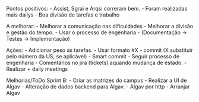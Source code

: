 Pontos positivos:
    - Assist, Sgrai e Arqsi correram bem.
    - Foram realizadas mais dailys
    - Boa divisão de tarefas e trabalho

A melhorar:
    - Melhorar a comunicação nas dificuldades
    - Melhorar a divisão e gestão do tempo.
    - Usar o processo de engenharia - (Documentação -> Testes -> Implementação)

Ações:
    - Adicionar peso às tarefas.
    - Usar formato #X - commit (X substituir pelo número da US, se aplicável)
    - Smart commit
    - Seguir processo de engenharia
    - Comentários no jira (tickets) aquando mudança de estado.
    - Realizar + daily meetings

Melhorias/ToDo Sprint B:
    - Criar as matrizes do campus
    - Realizar a UI de Algav
    - Alteração de dados backend para Algav.
    - Algav por http
    - Arranjar Algav